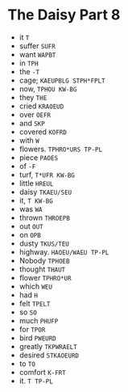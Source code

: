 # The Daisy Part 8

* it `T`
* suffer `SUFR`
* want `WAPBT`
* in `TPH`
* the `-T`
* cage; `KAEUPBLG STPH*FPLT`
* now, `TPHOU KW-BG`
* they `THE`
* cried `KRAOEUD`
* over `OEFR`
* and `SKP`
* covered `KOFRD`
* with `W`
* flowers. `TPHRO*URS TP-PL`
* piece `PAOES`
* of `-F`
* turf, `T*UFR KW-BG`
* little `HREUL`
* daisy `TKAEU/SEU`
* it, `T KW-BG`
* was `WA`
* thrown `THROEPB`
* out `OUT`
* on `OPB`
* dusty `TKUS/TEU`
* highway. `HAOEU/WAEU TP-PL`
* Nobody `TPHOEB`
* thought `THAUT`
* flower `TPHRO*UR`
* which `WEU`
* had `H`
* felt `TPELT`
* so `SO`
* much `PHUFP`
* for `TPOR`
* bird `PWEURD`
* greatly `TKPWRAELT`
* desired `STKAOEURD`
* to `TO`
* comfort `K-FRT`
* it. `T TP-PL`
